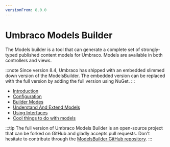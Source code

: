 ```yaml
---
versionFrom: 8.0.0
---
```


# Umbraco Models Builder

The Models builder is a tool that can generate a complete set of strongly-typed published content models for Umbraco. Models are available in both controllers and views.

:::note
Since version 8.4, Umbraco has shipped with an embedded slimmed down version of the ModelsBuilder. The embedded version can be replaced with the full version by adding the full version using NuGet.
:::

* [Introduction](introduction.md)
* [Configuration](configuration.md)
* [Builder Modes](Builder-Modes.md)
* [Understand And Extend Models](Understand-And-Extend.md)
* [Using Interfaces](Using-Interfaces.md)
* [Cool things to do with models](CoolThingsWithModels.md)

:::tip
The full version of Umbraco Models Builder is an open-source project that can be forked on GitHub and gladly accepts pull requests. Don't hesitate to contribute through the [ModelsBuilder GitHub repository](https://github.com/zpqrtbnk/Zbu.ModelsBuilder).
:::